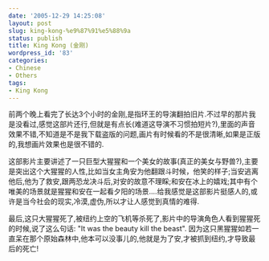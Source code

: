 ```yaml
---
date: '2005-12-29 14:25:08'
layout: post
slug: king-kong-%e9%87%91%e5%88%9a
status: publish
title: King Kong (金刚)
wordpress_id: '83'
categories:
- Chinese
- Others
tags:
- King Kong
---
```





前两个晚上看完了长达3个小时的金刚,是指环王的导演翻拍旧片.不过早的那片我是没看过,感觉这部片还行,但就是有点长(难道这导演不习惯拍短片?),里面的声音效果不错,不知道是不是我下载盗版的问题,画片有时候看的不是很清晰,如果是正版的,我想画片效果也是很不错的.




这部影片主要讲述了一只巨型大猩猩和一个美女的故事(真正的美女与野兽?),主要是突出这个大猩猩的人性,比如当女主角安为他翻跟斗时候，他笑的样子;当安逃离他后,他为了救安,跟两恐龙决斗后,对安的故意不理睬;和安在冰上的嬉戏;其中有个唯美的场景就是猩猩和安在一起看夕阳的场景....给我感觉是这部影片挺感人的,或许是当今社会的现实,冷漠,虚伪,所以才让人感觉到真情的难得.




最后,这只大猩猩死了,被纽约上空的飞机等杀死了,影片中的导演角色人看到猩猩死的时候,说了这么句话: "It was the beauty kill the beast". 因为这只黑猩猩如若一直呆在那个原始森林中,他本可以没事儿的,他就是为了安,才被抓到纽约,才导致最后的死亡!






